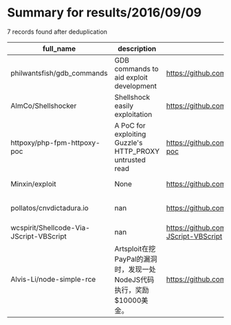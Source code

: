
# Summary for results/2016/09/09
    
7 records found after deduplication

| full_name | description | html_url | matched_list | matched_count | pushed_at | size | stargazers_count | language | forks_count | vul_ids |
|-----------------------------------------|---------------------------------------------------------|------------------------------------------------------------|---------------------------------|-----------------|---------------------------|--------|--------------------|------------|---------------|-----------|
| philwantsfish/gdb_commands | GDB commands to aid exploit development | https://github.com/philwantsfish/gdb_commands | ['exploit'] | 1 | 2016-09-09 16:01:12+00:00 | 28 | 38 | Python | 6 | [] |
| AlmCo/Shellshocker | Shellshock easily exploitation | https://github.com/AlmCo/Shellshocker | ['exploit'] | 1 | 2016-09-09 11:25:15+00:00 | 14 | 5 | Python | 1 | [] |
| httpoxy/php-fpm-httpoxy-poc | A PoC for exploiting Guzzle's HTTP_PROXY untrusted read | https://github.com/httpoxy/php-fpm-httpoxy-poc | ['exploit'] | 1 | 2016-09-09 09:58:31+00:00 | 5 | 53 | PHP | 12 | [] |
| Minxin/exploit | None | https://github.com/Minxin/exploit | ['exploit'] | 1 | 2016-09-09 06:06:06+00:00 | 1 | 0 | Python | 0 | [] |
| pollatos/cnvdictadura.io | nan | https://github.com/pollatos/cnvdictadura.io | ['cnvd-c OR cnvd-2 OR cnnvd-2'] | 1 | 2016-09-09 12:13:17+00:00 | 41 | 0 | HTML | 0 | [] |
| wcspirit/Shellcode-Via-JScript-VBScript | nan | https://github.com/wcspirit/Shellcode-Via-JScript-VBScript | ['shellcode'] | 1 | 2016-09-09 04:05:29+00:00 | 15 | 0 | nan | 0 | [] |
| Alvis-Li/node-simple-rce | Artsploit在挖PayPal的漏洞时，发现一处NodeJS代码执行，奖励$10000美金。 | https://github.com/Alvis-Li/node-simple-rce | ['rce'] | 1 | 2016-09-09 07:06:20+00:00 | 1 | 1 | JavaScript | 1 | [] |
